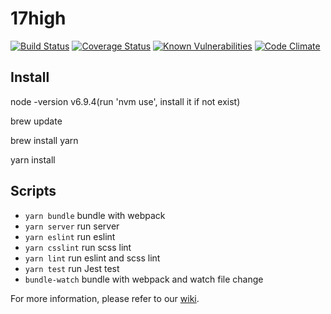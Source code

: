 # 17high

[![Build Status](https://travis-ci.org/ThoughtWorksWuhanUI/17high.svg?branch=master)](https://travis-ci.org/ThoughtWorksWuhanUI/17high)
[![Coverage Status](https://coveralls.io/repos/github/ThoughtWorksWuhanUI/17high/badge.svg?branch=master)](https://coveralls.io/github/ThoughtWorksWuhanUI/17high?branch=master)
[![Known Vulnerabilities](https://snyk.io/test/github/thoughtworkswuhanui/17high/badge.svg)](https://snyk.io/test/github/thoughtworkswuhanui/17high)
[![Code Climate](https://codeclimate.com/github/ThoughtWorksWuhanUI/17high/badges/gpa.svg)](https://codeclimate.com/github/ThoughtWorksWuhanUI/17high)

## Install

node -version v6.9.4(run 'nvm use', install it if not exist)

brew update

brew install yarn

yarn install

## Scripts

- `yarn bundle` bundle with webpack
- `yarn server` run server
- `yarn eslint` run eslint
- `yarn csslint` run scss lint
- `yarn lint` run eslint and scss lint
- `yarn test` run Jest test
- `bundle-watch` bundle with webpack and watch file change

For more information, please refer to our [wiki](https://github.com/ThoughtWorksWuhanUI/17high/wiki).
